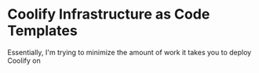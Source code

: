 # Coolify Infrastructure as Code Templates
Essentially, I'm trying to minimize the amount of work it takes you to deploy Coolify on 